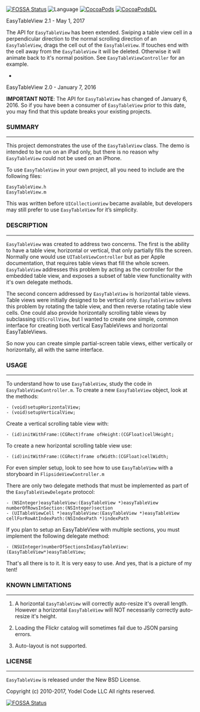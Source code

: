 [![FOSSA Status](https://app.fossa.io/api/projects/git%2Bgithub.com%2Falekseyn%2FEasyTableView.svg?type=shield)](https://app.fossa.io/projects/git%2Bgithub.com%2Falekseyn%2FEasyTableView?ref=badge_shield)
![Language](https://img.shields.io/badge/language-Objective%20C-orange.svg)
[![CocoaPods](https://img.shields.io/badge/Cocoa%20Pods-✓-4BC51D.svg?style=flat)](https://cocoapods.org/pods/EasyTableView)
[![CocoaPodsDL](https://img.shields.io/cocoapods/dt/EasyTableView.svg)](https://cocoapods.org/pods/EasyTableView)

EasyTableView 2.1 - May 1, 2017

The API for `EasyTableView` has been extended. Swiping a table view cell in a perpendicular direction to the normal scrolling direction of an `EasyTableView`, drags the cell out of the `EasyTableView`. If touches end with the cell away from the `EasyTableView` it will be deleted. Otherwise it will animate back to it's normal position. See `EasyTableViewController` for an example.

-
EasyTableView 2.0 - January 7, 2016

__IMPORTANT NOTE__: The API for `EasyTableView` has changed of January 6, 2016. So if you have been a consumer of `EasyTableView` prior to this date, you may find that this update breaks your existing projects. 


### SUMMARY
---
This project demonstrates the use of the `EasyTableView` class. The demo is intended to be run on an iPad only, but there is no reason why `EasyTableView` could not be used on an iPhone.

To use `EasyTableView` in your own project, all you need to include are the following files:

```
EasyTableView.h
EasyTableView.m
```
This was written before `UICollectionView` became available, but developers may still prefer to use `EasyTableView` for it’s simplicity.
 

### DESCRIPTION
---
`EasyTableView` was created to address two concerns. The first is the ability to have a table view, horizontal or vertical, that only partially fills the screen. Normally one would use `UITableViewController` but as per Apple documentation, that requires table views that fill the whole screen. `EasyTableView` addresses this problem by acting as the controller for the embedded table view, and exposes a subset of table view functionality with it's own delegate methods.
 
The second concern addressed by `EasyTableView` is horizontal table views. Table views were initially designed to be vertical only. `EasyTableView` solves this problem by rotating the table view, and then reverse rotating table view cells. One could also provide horizontally scrolling table views by subclassing `UIScrollView`, but I wanted to create one simple, common interface for creating both vertical EasyTableViews and horizontal EasyTableViews.

So now you can create simple partial-screen table views, either vertically or horizontally, all with the same interface.


### USAGE
---

To understand how to use `EasyTableView`, study the code in `EasyTableViewController.m`. To create a new `EasyTableView` object, look at the methods:

```
- (void)setupHorizontalView;
- (void)setupVerticalView;
```

Create a vertical scrolling table view with:

```
- (id)initWithFrame:(CGRect)frame ofHeight:(CGFloat)cellHeight; 
```

To create a new horizontal scrolling table view use:

```
- (id)initWithFrame:(CGRect)frame ofWidth:(CGFloat)cellWidth;
```

For even simpler setup, look to see how to use `EasyTableView` with a storyboard in `FlipsideViewController.m`

There are only two delegate methods that must be implemented as part of the `EasyTableViewDelegate` protocol:

```
- (NSInteger)easyTableView:(EasyTableView *)easyTableView numberOfRowsInSection:(NSInteger)section
- (UITableViewCell *)easyTableView:(EasyTableView *)easyTableView cellForRowAtIndexPath:(NSIndexPath *)indexPath
```
If you plan to setup an EasyTableView with multiple sections, you must implement the following delegate method:

```
- (NSUInteger)numberOfSectionsInEasyTableView:(EasyTableView*)easyTableView;
```

That's all there is to it. It is very easy to use. And yes, that is a picture of my tent!


### KNOWN LIMITATIONS
---
 
1. A horizontal `EasyTableView` will correctly auto-resize it's overall length. However a horizontal `EasyTableView` will NOT necessarily correctly auto-resize it's height. 

2. Loading the Flickr catalog will sometimes fail due to JSON parsing errors. 

3. Auto-layout is not supported.


### LICENSE
---
`EasyTableView` is released under the New BSD License.

Copyright (c) 2010-2017, Yodel Code LLC
All rights reserved.


[![FOSSA Status](https://app.fossa.io/api/projects/git%2Bgithub.com%2Falekseyn%2FEasyTableView.svg?type=large)](https://app.fossa.io/projects/git%2Bgithub.com%2Falekseyn%2FEasyTableView?ref=badge_large)
